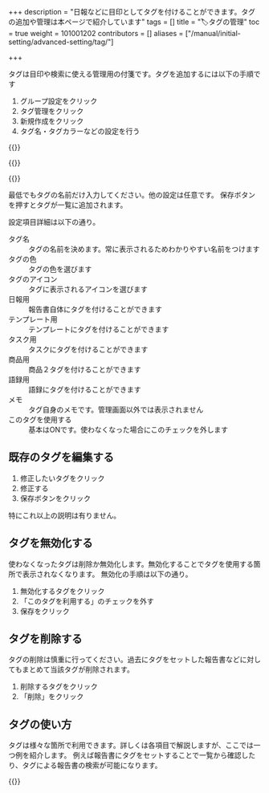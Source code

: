 +++
description = "日報などに目印としてタグを付けることができます。タグの追加や管理は本ページで紹介しています"
tags = []
title = "🏷タグの管理"
toc = true
weight = 101001202
contributors = []
aliases = ["/manual/initial-setting/advanced-setting/tag/"]

+++

タグは目印や検索に使える管理用の付箋です。タグを追加するには以下の手順です

1. グループ設定をクリック
1. タグ管理をクリック
1. 新規作成をクリック
1. タグ名・タグカラーなどの設定を行う

{{<appscreen filename="tag-manage" title="タグ管理画面を開く"  >}}

{{<nextArrow>}}

{{<appscreen filename="tag-make" title="タグを新規追加する"  >}}

最低でもタグの名前だけ入力してください。他の設定は任意です。
保存ボタンを押すとタグが一覧に追加されます。  

設定項目詳細は以下の通り。
<dl class="basic">
<dt>タグ名</dt>
<dd>タグの名前を決めます。常に表示されるためわかりやすい名前をつけます</dd>
<dt>タグの色</dt>
<dd>タグの色を選びます</dd>
<dt>タグのアイコン</dt>
<dd>タグに表示されるアイコンを選びます</dd>
<dt>日報用</dt>
<dd>報告書自体にタグを付けることができます</dd>
<dt>テンプレート用</dt>
<dd>テンプレートにタグを付けることができます</dd>
<dt>タスク用</dt>
<dd>タスクにタグを付けることができます</dd>
<dt>商品用</dt>
<dd>商品２タグを付けることができます</dd>
<dt>語録用</dt>
<dd>語録にタグを付けることができます</dd>
<dt>メモ</dt>
<dd>タグ自身のメモです。管理画面以外では表示されません</dd>
<dt>このタグを使用する</dt>
<dd>基本はONです。使わなくなった場合にこのチェックを外します</dd>
</dl>


## 既存のタグを編集する

1. 修正したいタグをクリック
1. 修正する
1. 保存ボタンをクリック

特にこれ以上の説明は有りません。

## タグを無効化する

使わなくなったタグは削除か無効化します。無効化することでタグを使用する箇所で表示されなくなります。
無効化の手順は以下の通り。

1. 無効化するタグをクリック
1. 「このタグを利用する」のチェックを外す
1. 保存をクリック

## タグを削除する

タグの削除は慎重に行ってください。過去にタグをセットした報告書などに対してもまとめて当該タグが削除されます。

1. 削除するタグをクリック
1. 「削除」をクリック

## タグの使い方

タグは様々な箇所で利用できます。詳しくは各項目で解説しますが、ここでは一つ例を紹介します。
例えば報告書にタグをセットすることで一覧から確認したり、タグによる報告書の検索が可能になります。

{{<appscreen filename="set-tag" title="報告書にタグをセットした例"  >}}

